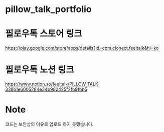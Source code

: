 # pillow_talk_portfolio


# 필로우톡 스토어 링크
https://play.google.com/store/apps/details?id=com.clonect.feeltalk&hl=ko

# 필로우톡 노션 링크
https://www.notion.so/feeltalk/PILLOW-TALK-338b1e6005284e34b982425f2fb9fbb5
# Note
코드는 보안상의 이유로 업로드 하지 못했습니다.
